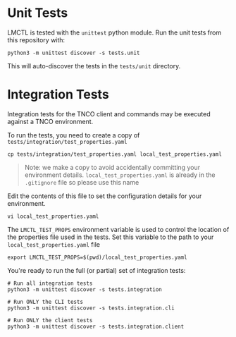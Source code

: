 
# Unit Tests

LMCTL is tested with the `unittest` python module. Run the unit tests from this repository with:

```
python3 -m unittest discover -s tests.unit
```

This will auto-discover the tests in the `tests/unit` directory.

# Integration Tests

Integration tests for the TNCO client and commands may be executed against a TNCO environment.

To run the tests, you need to create a copy of `tests/integration/test_properties.yaml`

```
cp tests/integration/test_properties.yaml local_test_properties.yaml
```

> Note: we make a copy to avoid accidentally committing your environment details. `local_test_properties.yaml` is already in the `.gitignore` file so please use this name

Edit the contents of this file to set the configuration details for your environment.

```
vi local_test_properties.yaml
```

The `LMCTL_TEST_PROPS` environment variable is used to control the location of the properties file used in the tests. Set this variable to the path to your `local_test_properties.yaml` file

```
export LMCTL_TEST_PROPS=$(pwd)/local_test_properties.yaml
```

You're ready to run the full (or partial) set of integration tests:

```
# Run all integration tests
python3 -m unittest discover -s tests.integration

# Run ONLY the CLI tests
python3 -m unittest discover -s tests.integration.cli

# Run ONLY the client tests
python3 -m unittest discover -s tests.integration.client
```
